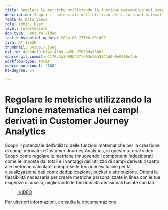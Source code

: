 ```yaml
---
title: Regolare le metriche utilizzando la funzione matematica nei campi derivati in Customer Journey Analytics
description: Scopri il potenziale dell’utilizzo delle funzioni matematiche per la creazione di campi derivati in Customer Journey Analytics, in questo tutorial video. Scopri come regolare le metriche rimuovendo i componenti indesiderati come le imposte dai totali e i vantaggi dell’utilizzo di campi derivati rispetto alle metriche calcolate, comprese le funzioni esclusive per la visualizzazione dati come deduplicazione, bucket e attribuzione.
feature: Data Views
role: Admin, User
level: Intermediate
doc-type: Feature Video
last-substantial-update: 2024-06-27T00:00:00Z
jira: KT-15526
thumbnail: 3430617.jpeg
exl-id: 4e9eda19-bf4e-4509-a45b-d7b799a530d2
source-git-commit: 4170c3a3e09b497fd03e50a5141d0e8e0865e4bb
workflow-type: tm+mt
source-wordcount: '160'
ht-degree: 5%

---
```


# Regolare le metriche utilizzando la funzione matematica nei campi derivati in Customer Journey Analytics

Scopri il potenziale dell’utilizzo delle funzioni matematiche per la creazione di campi derivati in Customer Journey Analytics, in questo tutorial video. Scopri come regolare le metriche rimuovendo i componenti indesiderati come le imposte dai totali e i vantaggi dell’utilizzo di campi derivati rispetto alle metriche calcolate, comprese le funzioni esclusive per la visualizzazione dati come deduplicazione, bucket e attribuzione. Ottieni la flessibilità necessaria per creare metriche personalizzate in linea con le tue esigenze di analisi, migliorando le funzionalità decisionali basate sui dati.

>[!VIDEO](https://video.tv.adobe.com/v/3447217?captions=ita)

Per ulteriori informazioni, consulta la [documentazione](https://experienceleague.adobe.com/it/docs/analytics-platform/using/cja-dataviews/derived-fields).
